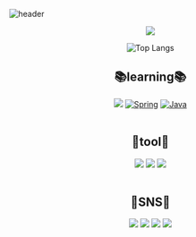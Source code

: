 ![header](https://capsule-render.vercel.app/api?type=Waving&color=gradient&height=250&section=header&text=gilgeunwoo%&fontSize=60)
  <p align="center">
 <a href="https://github.com/gilgeunwoo/github-readme-stats">
    <img src="https://github-readme-stats.vercel.app/api?username=gilgeunwoo&bg_color=30,e96443,904e95&title_color=fff&text_color=fff"/></a></p>
  
</div>


<div align=center>

  ![Top Langs](https://github-readme-stats.vercel.app/api/top-langs/?username=gilgeunwoo&layout=compact&theme=tokyonight)
  
## 📚learning📚
<img src="https://img.shields.io/badge/Spring Boot-6DB33F?style=flat-square&logo=SpringBoot&logoColor=white"/></a>
[![Spring](https://img.shields.io/badge/Spring-6DB33F?style=flat-square&logo=Spring&logoColor=white)](github.com/gilgeunwoo/spring-study)
[![Java](https://img.shields.io/badge/Java-1572B6?style=flat-square&logo=Java&logoColor=white)](github.com/gilgeunwoo/spring-study)
<br><br>
## 🔨tool🔨
  <img src="https://img.shields.io/badge/IntelliJ IDEA-000000?style=flat-square&logo=IntelliJ-IDEA&logoColor=white"/>
  <img src="https://img.shields.io/badge/Notion-000000?style=flat-square&logo=Notion&logoColor=white"/>
  <img src="https://img.shields.io/badge/GitKraken-179287?style=flat-square&logo=GitKraken&logoColor=white"/>
<br><br>
  
## 📱SNS📱
  <img src="https://img.shields.io/badge/Instagram-E4405F?style=flat-square&logo=instagram&logoColor=white"/>
  <img src="https://img.shields.io/badge/Facebook-1877F2?style=flat-square&logo=facebook&logoColor=white"/>  
  <img src="https://img.shields.io/badge/Naver-03C75A?style=flat-square&logo=naver&logoColor=white"/>  
  <img src="https://img.shields.io/badge/Gmail-EA4335?style=flat-square&logo=gmail&logoColor=white"/>


  


 
